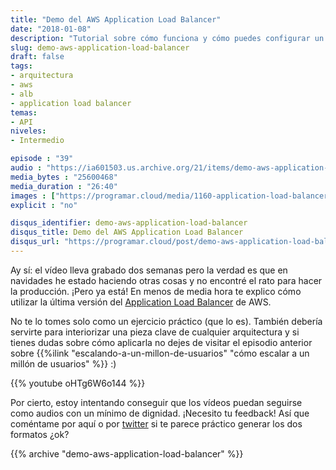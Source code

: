 ```yaml
---
title: "Demo del AWS Application Load Balancer"
date: "2018-01-08"
description: "Tutorial sobre cómo funciona y cómo puedes configurar un Application Load Balancer en AWS."
slug: demo-aws-application-load-balancer
draft: false
tags:
- arquitectura
- aws
- alb
- application load balancer
temas:
- API
niveles:
- Intermedio

episode : "39"
audio : "https://ia601503.us.archive.org/21/items/demo-aws-application-load-balancer/1160-application-load-balancer.mp3"
media_bytes : "25600468"
media_duration : "26:40"
images : ["https://programar.cloud/media/1160-application-load-balancer.jpg"]
explicit : "no"

disqus_identifier: demo-aws-application-load-balancer
disqus_title: Demo del AWS Application Load Balancer
disqus_url: "https://programar.cloud/post/demo-aws-application-load-balancer"
---      
```


Ay sí: el vídeo lleva grabado dos semanas pero la verdad es que en navidades he estado haciendo otras cosas y no encontré el rato para hacer la producción. ¡Pero ya está! En menos de media hora te explico cómo utilizar la última versión del [Application Load Balancer](https://docs.aws.amazon.com/elasticloadbalancing/latest/application/introduction.html) de AWS.

No te lo tomes solo como un ejercicio práctico (que lo es). También debería servirte para interiorizar una pieza clave de cualquier arquitectura y si tienes dudas sobre cómo aplicarla no dejes de visitar el episodio anterior sobre {{%ilink "escalando-a-un-millon-de-usuarios" "cómo escalar a un millón de usuarios" %}} :)

{{% youtube oHTg6W6o144 %}}

Por cierto, estoy intentando conseguir que los vídeos puedan seguirse como audios con un mínimo de dignidad. ¡Necesito tu feedback! Así que coméntame por aquí o por [twitter](http://twitter.com/ciberado) si te parece práctico generar los dos formatos ¿ok?

{{% archive "demo-aws-application-load-balancer" %}}

<!--more-->